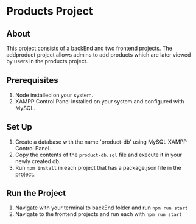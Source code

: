 # Products Project

## About

This project consists of a backEnd and two frontend projects. The addproduct project allows admins to add products which are later viewed by users in the products project.

## Prerequisites

1. Node installed on your system.
2. XAMPP Control Panel installed on your system and configured with MySQL.

## Set Up

1. Create a database with the name 'product-db' using MySQL XAMPP Control Panel.
2. Copy the contents of the `product-db.sql` file and execute it in your newly created db.
3. Run `npm install` in each project that has a package.json file in the project.

## Run the Project

1. Navigate with your terminal to backEnd folder and run `npm run start`
2. Navigate to the frontend projects and run each with `npm run start`

